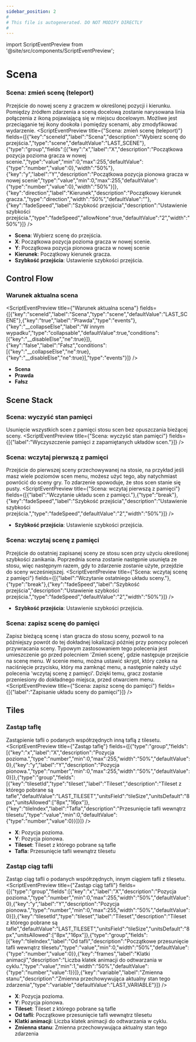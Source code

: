 ```yaml
---
sidebar_position: 2
#
# This file is autogenerated. DO NOT MODIFY DIRECTLY
#
---
```


import ScriptEventPreview from '@site/src/components/ScriptEventPreview';

# Scena

### Scena: zmień scenę (teleport)
Przejście do nowej sceny z graczem w określonej pozycji i kierunku. Pomiędzy źródłem zdarzenia a sceną docelową zostanie narysowana linia połączenia z ikoną pojawiającą się w miejscu docelowym. Możliwe jest przeciąganie tej ikony dookoła i pomiędzy scenami, aby zmodyfikować wydarzenie.
<ScriptEventPreview title={"Scena: zmień scenę (teleport)"} fields={[{"key":"sceneId","label":"Scena","description":"Wybierz scenę do przejścia.","type":"scene","defaultValue":"LAST_SCENE"},{"type":"group","fields":[{"key":"x","label":"X","description":"Początkowa pozycja pozioma gracza w nowej scenie.","type":"value","min":0,"max":255,"defaultValue":{"type":"number","value":0},"width":"50%"},{"key":"y","label":"Y","description":"Początkowa pozycja pionowa gracza w nowej scenie","type":"value","min":0,"max":255,"defaultValue":{"type":"number","value":0},"width":"50%"}]},{"key":"direction","label":"Kierunek","description":"Początkowy kierunek gracza.","type":"direction","width":"50%","defaultValue":""},{"key":"fadeSpeed","label":"Szybkość przejścia","description":"Ustawienie szybkości przejścia.","type":"fadeSpeed","allowNone":true,"defaultValue":"2","width":"50%"}]} />

- **Scena**: Wybierz scenę do przejścia.  
- **X**: Początkowa pozycja pozioma gracza w nowej scenie.  
- **Y**: Początkowa pozycja pionowa gracza w nowej scenie  
- **Kierunek**: Początkowy kierunek gracza.  
- **Szybkość przejścia**: Ustawienie szybkości przejścia.  

## Control Flow
### Warunek aktualna scena
<ScriptEventPreview title={"Warunek aktualna scena"} fields={[{"key":"sceneId","label":"Scena","type":"scene","defaultValue":"LAST_SCENE"},{"key":"true","label":"Prawda","type":"events"},{"key":"__collapseElse","label":"W innym wypadku","type":"collapsable","defaultValue":true,"conditions":[{"key":"__disableElse","ne":true}]},{"key":"false","label":"Fałsz","conditions":[{"key":"__collapseElse","ne":true},{"key":"__disableElse","ne":true}],"type":"events"}]} />

- **Scena**  
- **Prawda**  
- **Fałsz**  

## Scene Stack
### Scena: wyczyść stan pamięci
Usunięcie wszystkich scen z pamięci stosu scen bez opuszczania bieżącej sceny.
<ScriptEventPreview title={"Scena: wyczyść stan pamięci"} fields={[{"label":"Wyczyszczenie pamięci z zapamiętanych układów scen."}]} />


### Scena: wczytaj pierwszą z pamięci
Przejście do pierwszej sceny przechowywanej na stosie, na przykład jeśli masz wiele poziomów scen menu, możesz użyć tego, aby natychmiast powrócić do sceny gry. To zdarzenie spowoduje, że stos scen stanie się pusty.
<ScriptEventPreview title={"Scena: wczytaj pierwszą z pamięci"} fields={[{"label":"Wczytanie układu scen z pamięci."},{"type":"break"},{"key":"fadeSpeed","label":"Szybkość przejścia","description":"Ustawienie szybkości przejścia.","type":"fadeSpeed","defaultValue":"2","width":"50%"}]} />

- **Szybkość przejścia**: Ustawienie szybkości przejścia.  

### Scena: wczytaj scenę z pamięci
Przejście do ostatniej zapisanej sceny ze stosu scen przy użyciu określonej szybkości zanikania. Poprzednia scena zostanie następnie usunięta ze stosu, więc następnym razem, gdy to zdarzenie zostanie użyte, przejdzie do sceny wcześniejszej.
<ScriptEventPreview title={"Scena: wczytaj scenę z pamięci"} fields={[{"label":"Wczytanie ostatniego układu sceny."},{"type":"break"},{"key":"fadeSpeed","label":"Szybkość przejścia","description":"Ustawienie szybkości przejścia.","type":"fadeSpeed","defaultValue":"2","width":"50%"}]} />

- **Szybkość przejścia**: Ustawienie szybkości przejścia.  

### Scena: zapisz scenę do pamięci
Zapisz bieżącą scenę i stan gracza do stosu sceny, pozwoli to na późniejszy powrót do tej dokładnej lokalizacji później przy pomocy poleceń przywracania sceny. Typowym zastosowaniem tego polecenia jest umieszczenie go przed polecniem 'Zmień scenę', gdzie następuje przejście na scenę menu. W scenie menu, można ustawić skrypt, który czeka na naciśnięcie przycisku, który ma zamknąć menu, a następnie należy użyć polecenia 'wczytaj scenę z pamięci'. Dzięki temu, gracz zostanie przeniesiony do dokładnego miejsca, przed otwarciem menu.
<ScriptEventPreview title={"Scena: zapisz scenę do pamięci"} fields={[{"label":"Zapisanie układu sceny do pamięci"}]} />


## Tiles
### Zastąp taflę
Zastąpienie tafli o podanych współrzędnych inną taflą z tilesetu.
<ScriptEventPreview title={"Zastąp taflę"} fields={[{"type":"group","fields":[{"key":"x","label":"X","description":"Pozycja pozioma.","type":"number","min":0,"max":255,"width":"50%","defaultValue":0},{"key":"y","label":"Y","description":"Pozycja pionowa.","type":"number","min":0,"max":255,"width":"50%","defaultValue":0}]},{"type":"group","fields":[{"key":"tilesetId","type":"tileset","label":"Tileset","description":"Tileset z którego pobrane są tafle","defaultValue":"LAST_TILESET","unitsField":"tileSize","unitsDefault":"8px","unitsAllowed":["8px","16px"]},{"key":"tileIndex","label":"Tafla","description":"Przesunięcie tafli wewnątrz tilesetu","type":"value","min":0,"defaultValue":{"type":"number","value":0}}]}]} />

- **X**: Pozycja pozioma.  
- **Y**: Pozycja pionowa.  
- **Tileset**: Tileset z którego pobrane są tafle  
- **Tafla**: Przesunięcie tafli wewnątrz tilesetu  

### Zastąp ciąg tafli
Zastąp ciąg tafli o podanych współrzędnych, innym ciągiem tafli z tilesetu.
<ScriptEventPreview title={"Zastąp ciąg tafli"} fields={[{"type":"group","fields":[{"key":"x","label":"X","description":"Pozycja pozioma.","type":"number","min":0,"max":255,"width":"50%","defaultValue":0},{"key":"y","label":"Y","description":"Pozycja pionowa.","type":"number","min":0,"max":255,"width":"50%","defaultValue":0}]},{"key":"tilesetId","type":"tileset","label":"Tileset","description":"Tileset z którego pobrane są tafle","defaultValue":"LAST_TILESET","unitsField":"tileSize","unitsDefault":"8px","unitsAllowed":["8px","16px"]},{"type":"group","fields":[{"key":"tileIndex","label":"Od tafli","description":"Początkowe przesunięcie tafli wewnątrz tilesetu","type":"value","min":0,"width":"50%","defaultValue":{"type":"number","value":0}},{"key":"frames","label":"Klatki animacji","description":"Liczba klatek animacji do odtwarzania w cyklu.","type":"value","min":1,"width":"50%","defaultValue":{"type":"number","value":1}}]},{"key":"variable","label":"Zmienna stanu","description":"Zmienna przechowywująca aktualny stan tego zdarzenia","type":"variable","defaultValue":"LAST_VARIABLE"}]} />

- **X**: Pozycja pozioma.  
- **Y**: Pozycja pionowa.  
- **Tileset**: Tileset z którego pobrane są tafle  
- **Od tafli**: Początkowe przesunięcie tafli wewnątrz tilesetu  
- **Klatki animacji**: Liczba klatek animacji do odtwarzania w cyklu.  
- **Zmienna stanu**: Zmienna przechowywująca aktualny stan tego zdarzenia  

